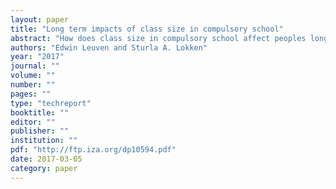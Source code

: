 ```yaml
---
layout: paper
title: "Long term impacts of class size in compulsory school"
abstract: "How does class size in compulsory school affect peoples long run education and earnings? We use maximum class size rules and Norwegian administrative registries allowing us to observe outcomes up to age 48. We do not find any indication of beneficial effects of class size reduction in compulsory school. For a 1 person reduction in class size we can rule out effects on income as small as 0.087 percent in primary school and 0.12 percent in middle school. Population differences in parental background, school size or competitive pressure do not appear to reconcile our findings with previous studies."
authors: "Edwin Leuven and Sturla A. Lokken"
year: "2017"
journal: ""
volume: ""
number: ""
pages: ""
type: "techreport"
booktitle: ""
editor: ""
publisher: ""
institution: ""
pdf: "http://ftp.iza.org/dp10594.pdf"
date: 2017-03-05
category: paper
---
```


